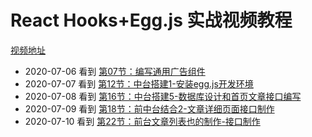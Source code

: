 # React Hooks+Egg.js 实战视频教程

[视频地址](https://www.bilibili.com/video/BV1CJ411377B?p=2)

+ 2020-07-06 看到 [第07节：编写通用广告组件](https://www.bilibili.com/video/BV1CJ411377B?p=7)
+ 2020-07-07 看到 [第12节：中台搭建1-安装egg.js开发环境](https://www.bilibili.com/video/BV1CJ411377B?p=12)
+ 2020-07-08 看到 [第16节：中台搭建5-数据库设计和首页文章接口编写](https://www.bilibili.com/video/BV1CJ411377B?p=16)
+ 2020-07-09 看到 [第18节：前中台结合2-文章详细页面接口制作](https://www.bilibili.com/video/BV1CJ411377B?p=18)
+ 2020-07-10 看到 [第22节：前台文章列表也的制作-接口制作](https://www.bilibili.com/video/BV1CJ411377B?p=22)

